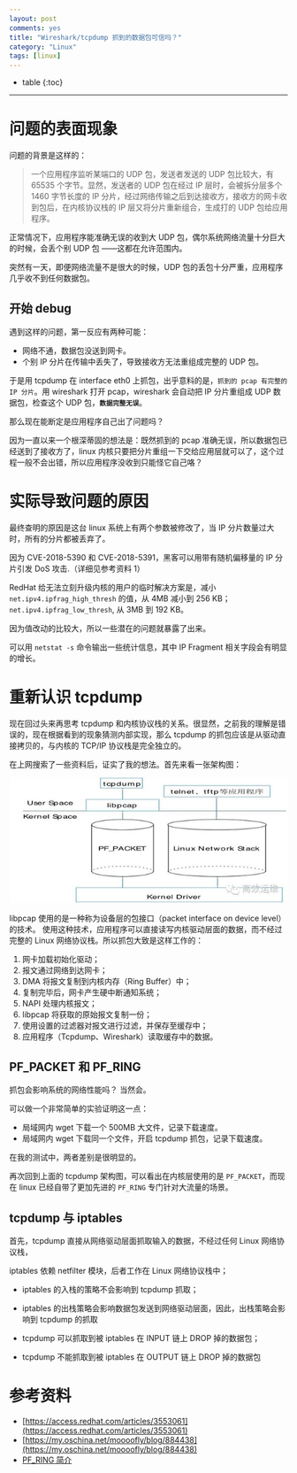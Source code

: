 ```yaml
---
layout: post
comments: yes
title: "Wireshark/tcpdump 抓到的数据包可信吗？"
category: "Linux"
tags: [linux]
---
```


* table
{:toc}
***

# 问题的表面现象

问题的背景是这样的：

> 一个应用程序监听某端口的 UDP 包，发送者发送的 UDP 包比较大，有 65535 个字节。显然，发送者的 UDP 包在经过 IP 层时，会被拆分层多个 1460 字节长度的 IP 分片，经过网络传输之后到达接收方，接收方的网卡收到包后，在内核协议栈的 IP 层又将分片重新组合，生成打的 UDP 包给应用程序。


正常情况下，应用程序能准确无误的收到大 UDP 包，偶尔系统网络流量十分巨大的时候，会丢个别 UDP 包 ——这都在允许范围内。

突然有一天，即便网络流量不是很大的时候，UDP 包的丢包十分严重，应用程序几乎收不到任何数据包。


## 开始 debug

遇到这样的问题，第一反应有两种可能：
- 网络不通，数据包没送到网卡。
- 个别 IP 分片在传输中丢失了，导致接收方无法重组成完整的 UDP 包。

于是用 tcpdump 在 interface eth0 上抓包，出乎意料的是，`抓到的 pcap 有完整的 IP 分片`。用 wireshark 打开 pcap，wireshark 会自动把 IP 分片重组成 UDP 数据包，检查这个 UDP 包，**`数据完整无误`**。

那么现在能断定是应用程序自己出了问题吗？

因为一直以来一个根深蒂固的想法是：既然抓到的 pcap 准确无误，所以数据包已经送到了接收方了，linux 内核只要把分片重组一下交给应用层就可以了，这个过程一般不会出错，所以应用程序没收到只能怪它自己咯？


# 实际导致问题的原因

最终查明的原因是这台 linux 系统上有两个参数被修改了，当 IP 分片数量过大时，所有的分片都被丢弃了。

因为 CVE-2018-5390 和 CVE-2018-5391，黑客可以用带有随机偏移量的 IP 分片引发 DoS 攻击.（详细见参考资料 1）

RedHat 给无法立刻升级内核的用户的临时解决方案是，减小 `net.ipv4.ipfrag_high_thresh` 的值，从 4MB 减小到 256 KB；`net.ipv4.ipfrag_low_thresh`, 从 3MB 到 192 KB。

因为值改动的比较大，所以一些潜在的问题就暴露了出来。

可以用 `netstat -s` 命令输出一些统计信息，其中 IP Fragment 相关字段会有明显的增长。


# 重新认识 tcpdump 

现在回过头来再思考 tcpdump 和内核协议栈的关系。很显然，之前我的理解是错误的，现在根据看到的现象猜测内部实现，那么 tcpdump 的抓包应该是从驱动直接拷贝的，与内核的 TCP/IP 协议栈是完全独立的。

在上网搜索了一些资料后，证实了我的想法。首先来看一张架构图：

![aho.go](/image/2018/tcpdump1.jpeg)

libpcap 使用的是一种称为设备层的包接口（packet interface on device level）的技术。 使用这种技术，应用程序可以直接读写内核驱动层面的数据，而不经过完整的 Linux 网络协议栈。所以抓包大致是这样工作的：

1. 网卡加载初始化驱动；
2. 报文通过网络到达网卡；
3. DMA 将报文复制到内核内存（Ring Buffer）中；
4. 复制完毕后，网卡产生硬中断通知系统；
5. NAPI 处理内核报文；
6. libpcap 将获取的原始报文复制一份；
7. 使用设置的过滤器对报文进行过滤，并保存至缓存中；
8. 应用程序（Tcpdump、Wireshark）读取缓存中的数据。


## PF_PACKET 和 PF_RING 

抓包会影响系统的网络性能吗？  当然会。

可以做一个非常简单的实验证明这一点：
- 局域网内 wget 下载一个 500MB 大文件，记录下载速度。
- 局域网内 wget 下载同一个文件，开启 tcpdump 抓包，记录下载速度。

在我的测试中，两者差别是很明显的。


再次回到上面的 tcpdump 架构图，可以看出在内核层使用的是 `PF_PACKET`，而现在 linux 已经自带了更加先进的 `PF_RING` 专门针对大流量的场景。


## tcpdump 与 iptables 

首先，tcpdump 直接从网络驱动层面抓取输入的数据，不经过任何 Linux 网络协议栈，

iptables 依赖 netfilter 模块，后者工作在 Linux 网络协议栈中；


- iptables 的入栈的策略不会影响到 tcpdump 抓取；
- iptables 的出栈策略会影响数据包发送到网络驱动层面，因此，出栈策略会影响到 tcpdump 的抓取


- tcpdump 可以抓取到被 iptables 在 INPUT 链上 DROP 掉的数据包；
- tcpdump 不能抓取到被 iptables 在 OUTPUT 链上 DROP 掉的数据包



# 参考资料
- [https://access.redhat.com/articles/3553061](https://access.redhat.com/articles/3553061)
- [https://my.oschina.net/moooofly/blog/884438](https://my.oschina.net/moooofly/blog/884438)
- [PF_RING 简介](https://www.jianshu.com/p/6d3f3cdc2411)




